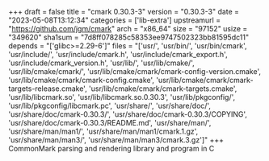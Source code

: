 +++
draft = false
title = "cmark 0.30.3-3"
version = "0.30.3-3"
date = "2023-05-08T13:12:34"
categories = ['lib-extra']
upstreamurl = "https://github.com/jgm/cmark"
arch = "x86_64"
size = "97152"
usize = "349620"
sha1sum = "7d8ff078285c58353ee9747502323bb81595dc11"
depends = "['glibc>=2.29-6']"
files = "['usr/', 'usr/bin/', 'usr/bin/cmark', 'usr/include/', 'usr/include/cmark.h', 'usr/include/cmark_export.h', 'usr/include/cmark_version.h', 'usr/lib/', 'usr/lib/cmake/', 'usr/lib/cmake/cmark/', 'usr/lib/cmake/cmark/cmark-config-version.cmake', 'usr/lib/cmake/cmark/cmark-config.cmake', 'usr/lib/cmake/cmark/cmark-targets-release.cmake', 'usr/lib/cmake/cmark/cmark-targets.cmake', 'usr/lib/libcmark.so', 'usr/lib/libcmark.so.0.30.3', 'usr/lib/pkgconfig/', 'usr/lib/pkgconfig/libcmark.pc', 'usr/share/', 'usr/share/doc/', 'usr/share/doc/cmark-0.30.3/', 'usr/share/doc/cmark-0.30.3/COPYING', 'usr/share/doc/cmark-0.30.3/README.md', 'usr/share/man/', 'usr/share/man/man1/', 'usr/share/man/man1/cmark.1.gz', 'usr/share/man/man3/', 'usr/share/man/man3/cmark.3.gz']"
+++
CommonMark parsing and rendering library and program in C